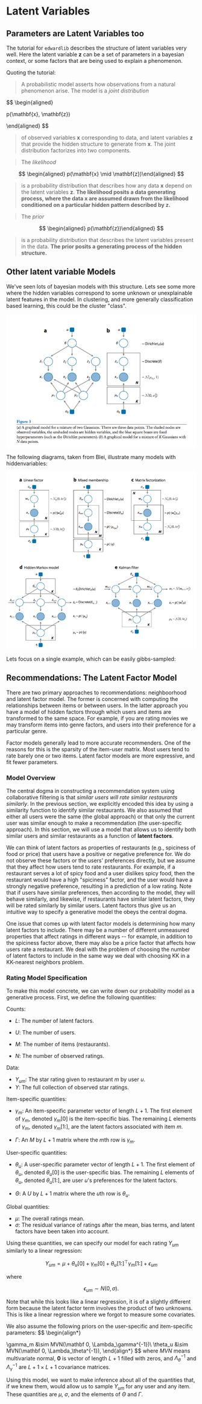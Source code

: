 # Latent Variables



## Parameters are Latent Variables too

The tutorial for `edwardlib` describes the structure of latent variables very well. Here the latent variable $\mathbf{z}$ can be a set of parameters in a bayesian context, or some factors that are being used to explain a phenomenon.

Quoting the tutorial:

> A probabilistic model asserts how observations from a natural phenomenon arise. The model is a *joint distribution*


$$
\begin{aligned} 

p(\mathbf{x}, \mathbf{z})

\end{aligned}
$$

> of observed variables $\mathbf{x}$ corresponding to data, and latent variables $\mathbf{z}$ that provide the hidden structure to generate from $\mathbf{x}$. The joint distribution factorizes into two components.

> The *likelihood*

$$
\begin{aligned} p(\mathbf{x} \mid \mathbf{z})\end{aligned}
$$

> is a probability distribution that describes how any data $\mathbf{x}$ depend on the latent variables $\mathbf{z}$. **The likelihood posits a data generating process, where the data $\mathbf{x}$ are assumed drawn from the likelihood conditioned on a particular hidden pattern described by $\mathbf{z}$.**

> The *prior*

$$
\begin{aligned} p(\mathbf{z})\end{aligned}
$$

> is a probability distribution that describes the latent variables present in the data. **The prior posits a generating process of the hidden structure.**



## Other latent variable Models

We've seen lots of bayesian models with this structure. Lets see some more where the hidden variables correspond to some unknown or unexplainable latent features in the model. In clustering, and more generally classification based learning, this could be the cluster "class". 

![](images/gclust.png)



The following diagrams, taken from Blei, illustrate many models with hiddenvariables:

![](images/othmod.png)

Lets focus on a single example, which can be easily gibbs-sampled:

## Recommendations: The Latent Factor Model

There are two primary approaches to recommendations: neighboorhood and latent factor model. The former is concerned with computing the relationships between items or between users. In the latter approach you have a model of hidden factors through which users and items are transformed to the same space. For example, if you are rating movies we may transform items into genre factors, and users into their preference for a particular genre.

Factor models generally lead to more accurate recommenders. One of the reasons for this is the sparsity of the item-user matrix. Most users tend to rate barely one or two items. Latent factor models are more expressive, and fit fewer parameters.

### Model Overview

The central dogma in constructing a recommendation system using collaborative filtering is that *similar users will rate similar restaurants similarly*. In the previous section, we explicitly encoded this idea by using a similarity function to identify similar restaurants. We also assumed that either all users were the same (the global approach) or that only the current user was similar enough to make a recommendation (the user-specific approach). In this section, we will use a model that allows us to identify both similar users and similar restaurants as a function of **latent factors**.

We can think of latent factors as properties of restaurants (e.g., spiciness of food or price) that users have a positive or negative preference for. We do not observe these factors or the users' preferences directly, but we assume that they affect how users tend to rate restaurants. For example, if a restaurant serves a lot of spicy food and a user dislikes spicy food, then the restaurant would have a high "spiciness" factor, and the user would have a strongly negative preference, resulting in a prediction of a low rating. Note that if users have similar preferences, then according to the model, they will behave similarly, and likewise, if restaurants have similar latent factors, they will be rated similarly by similar users. Latent factors thus give us an intuitive way to specify a generative model the obeys the central dogma.

One issue that comes up with latent factor models is determining how many latent factors to include. There may be a number of different unmeasured properties that affect ratings in different ways -- for example, in addition to the spiciness factor above, there may also be a price factor that affects how users rate a restaurant. We deal with the problem of choosing the number of latent factors to include in the same way we deal with choosing KK in a KK-nearest neighbors problem.

### Rating Model Specification

To make this model concrete, we can write down our probability model as a generative process. First, we define the following quantities:

Counts:

* $L$: The number of latent factors.

* $U$: The number of users.

* $M$: The number of items (restaurants).

* $N$: The number of observed ratings.

Data:

* $Y_{um}$: The star rating given to restaurant $m$ by user $u$.
* $Y$: The full collection of observed star ratings.

Item-specific quantities:

* $\gamma_m$: An item-specific parameter vector of length $L+1$. The first element of $\gamma_m$, denoted $\gamma_m[0]$ is the item-specific bias. The remaining $L$ elements of $\gamma_m$, denoted $\gamma_m[1:]$, are the latent factors associated with item $m$.

* $\Gamma$: An $M$ by $L+1$ matrix where the $m$th row is $\gamma_m$.

User-specific quantities:

* $\theta_u$: A user-specific parameter vector of length $L+1$. The first element of $\theta_u$, denoted $\theta_u[0]$ is the user-specific bias. The remaining $L$ elements of $\theta_u$, denoted $\theta_u[1:]$, are user $u$'s preferences for the latent factors.

* $\Theta$: A $U$ by $L+1$ matrix where the $u$th row is $\theta_u$.

Global quantities:

* $\mu$: The overall ratings mean.
* $\sigma​$: The residual variance of ratings after the mean, bias terms, and latent factors have been taken into account.

Using these quantities, we can specify our model for each rating $Y_{um}$ similarly to a linear regression:

$$Y_{um} = \mu + \theta_{u}[0] + \gamma_{m}[0] + \theta_{u}[1:]^{\top}\gamma_{m}[1:] + \epsilon_{um}$$

where

$$\epsilon_{um} \sim N(0, \sigma).$$

Note that while this looks like a linear regression, it is of a slightly different form because the latent factor term involves the product of two unknowns. This is like a linear regression where we forgot to measure some covariates.

We also assume the following priors on the user-specific and item-specific parameters:
$$
\begin{align*}

\gamma_m &\sim MVN(\mathbf 0, \Lambda_\gamma^{-1})\\
\theta_u &\sim MVN(\mathbf 0, \Lambda_\theta^{-1}),
\end{align*}
$$
where $MVN$ means multivariate normal, $\mathbf 0$ is vector of length $L+1$ filled with zeros, and $\Lambda_\theta^{-1}$ and $\Lambda_\gamma^{-1}$ are $L+1 \times L+1$ covariance matrices.



Using this model, we want to make inference about all of the quantities that, if we knew them, would allow us to sample $Y_{um}$ for any user and any item. These quantities are $\mu$, $\sigma$, and the elements of $\Theta$ and $\Gamma$.
